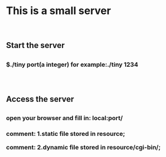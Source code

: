 <h1>This is a small server</h1>

<br>
<h2>Start the server<h2>
<h3>$./tiny port(a integer)    for example:./tiny 1234<h3>

<br>
<h2>Access the server<h2>
<h3>open your browser and fill in: local:port/<h3>


<p>comment: 1.static file stored in resource;</p>
<p>comment: 2.dynamic file stored in resource/cgi-bin/;</p>
